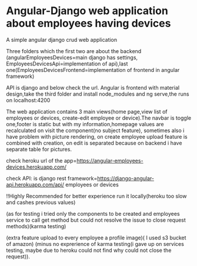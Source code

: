 # Angular-Django web application about employees having devices

A simple angular django crud web application

Three folders which the first two are about the backend (angularEmployeesDevices=main django has settings, EmployeesDevicesApi=implementation of api),last one(EmployeesDevicesFrontend=implementation of frontend in angular framework) 

API is django and below check the url.
Angular is frontend with material design,take the third folder and install node_modules and ng serve,the runs on localhost:4200

The web application contains 3 main views(home page,view list of employees or devices, create-edit employee or device).The navbar is toggle one,footer is static but with my information,homepage values are recalculated on visit the component(no subject feature), sometimes also i have problem with picture rendering, on create employee upload feature is combined with creation, on edit is separated because on backend i have separate table for pictures.


check heroku url of the app=https://angular-employees-devices.herokuapp.com/

check API: is django rest framework=https://django-angular-api.herokuapp.com/api/      employees or devices


!!Highly Recommended for better experience run it locally(heroku too slow and cashes previous values)

(as for testing i tried only the components to be created and employees service to call get method but could not resolve the issue to close request methods)(karma testing)

(extra feature upload to every employee a profile image)( I used s3 bucket of amazon)
(minus no exprerience of karma testing(i gave up on services testing, maybe due to heroku could not find why could not close the request)).
